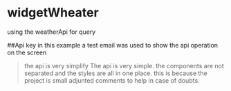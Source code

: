 # widgetWheater
using the weatherApi for query

##Api key
in this example a test email was used to show the api operation on the screen
>the api is very simplify The api is very simple. the components are not separated and the styles are all in one place.
this is because the project is small adjunted comments to help in case of doubts.

